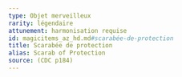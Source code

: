 ```yaml
---
type: Objet merveilleux
rarity: légendaire
attunement: harmonisation requise
id: magicitems_az_hd.md#scarabée-de-protection
title: Scarabée de protection
alias: Scarab of Protection
source: (CDC p184)
---
```


